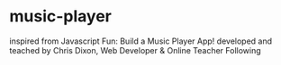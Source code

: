 # music-player
inspired from 
Javascript Fun: Build a Music Player App!
developed and teached by
Chris Dixon, Web Developer & Online Teacher Following
